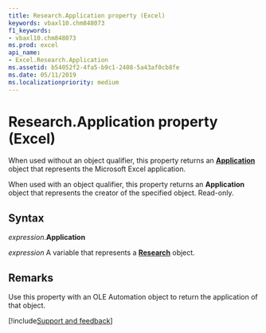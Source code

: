 ```yaml
---
title: Research.Application property (Excel)
keywords: vbaxl10.chm848073
f1_keywords:
- vbaxl10.chm848073
ms.prod: excel
api_name:
- Excel.Research.Application
ms.assetid: b54052f2-4fa5-b9c1-2408-5a43af0cb8fe
ms.date: 05/11/2019
ms.localizationpriority: medium
---
```



# Research.Application property (Excel)

When used without an object qualifier, this property returns an **[Application](Excel.Application(object).md)** object that represents the Microsoft Excel application. 

When used with an object qualifier, this property returns an **Application** object that represents the creator of the specified object. Read-only.


## Syntax

_expression_.**Application**

_expression_ A variable that represents a **[Research](Excel.Research.md)** object.


## Remarks

Use this property with an OLE Automation object to return the application of that object.




[!include[Support and feedback](~/includes/feedback-boilerplate.md)]
